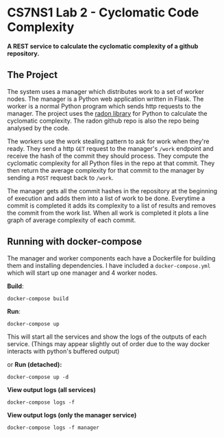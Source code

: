 # CS7NS1 Lab 2 - Cyclomatic Code Complexity

**A REST service to calculate the cyclomatic complexity of a github repository.**

## The Project

The system uses a manager which distributes work to a set of worker nodes. The manager is a Python web application written in Flask. The worker is a normal Python program which sends http requests to the manager. The project uses the [radon library](https://github.com/rubik/radon) for Python to calculate the cyclomatic complexity. The radon github repo is also the repo being analysed by the code.

The workers use the work stealing pattern to ask for work when they're ready. They send a http `GET` request to the manager's `/work` endpoint and receive the hash of the commit they should process. They compute the cyclomatic complexity for all Python files in the repo at that commit. They then return the average complexity for that commit to the manager by sending a `POST` request back to `/work`. 

The manager gets all the commit hashes in the repository at the beginning of execution and adds them into a list of work to be done. Everytime a commit is completed it adds its complexity to a list of results and removes the commit from the work list. When all work is completed it plots a line graph of average complexity of each commit.

## Running with docker-compose

The manager and worker components each have a Dockerfile for building them and installing dependencies. I have included a `docker-compose.yml` which will start up one manager and 4 worker nodes.

**Build**:
```
docker-compose build
```

**Run**:
```
docker-compose up
```
This will start all the services and show the logs of the outputs of each service. (Things may appear slightly out of order due to the way docker interacts with python's buffered output)

or
**Run (detached):**
```
docker-compose up -d
```

**View output logs (all services)**
```
docker-compose logs -f
```

**View output logs (only the manager service)**
```
docker-compose logs -f manager
```

